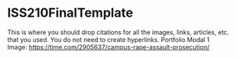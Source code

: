 # ISS210FinalTemplate
This is where you should drop citations for all the images, links, articles, etc. that you used. You do not need to create hyperlinks.
Portfolio Modal 1 Image: https://time.com/2905637/campus-rape-assault-prosecution/
